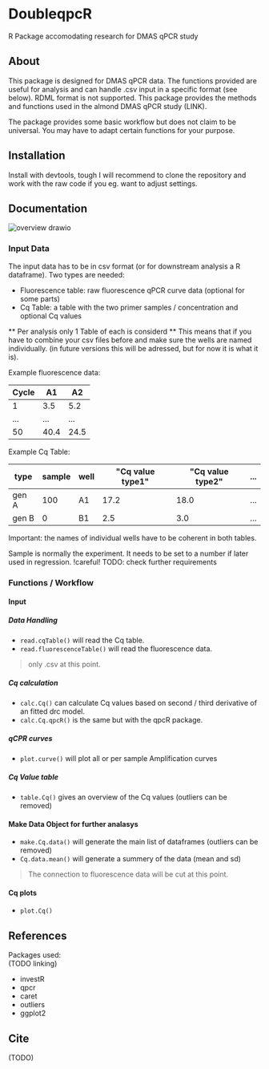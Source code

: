 # DoubleqpcR
R Package accomodating research for DMAS qPCR study

## About
This package is designed for DMAS qPCR data. The functions provided are useful for analysis and can handle .csv input in a specific format (see below). RDML format is not supported. This package provides the methods and functions used in the almond DMAS qPCR study (LINK).

The package provides some basic workflow but does not claim to be universal. You may have to adapt certain functions for your purpose.

## Installation
Install with devtools, tough I will recommend to clone the repository and work with the raw code if you eg. want to adjust settings.

## Documentation


![overview drawio](https://user-images.githubusercontent.com/73955527/158216595-33eb708e-d592-4e61-9b04-5c290416aa41.png)


### Input Data

The input data has to be in csv format (or for downstream analysis a R dataframe). Two types are needed:
  - Fluorescence table: raw fluorescence qPCR curve data (optional for some parts)
  - Cq Table: a table with the two primer samples / concentration and optional Cq values

** Per analysis only 1 Table of each is considerd ** This means that if you have to combine your csv files before and make sure the wells are named individually. (in future versions this will be adressed, but for now it is what it is).

Example fluorescence data:

| Cycle | A1 | A2 |
| --- | --- | --- |
| 1 | 3.5 | 5.2 |
| ... | ... | ... |
| 50 | 40.4 | 24.5 |

Example Cq Table:

| type | sample | well | "Cq value type1" | "Cq value type2" | ... |
| ---  | ---  | ---  | ---              | ---              | --- |
| gen A | 100 | A1   | 17.2             | 18.0             | ... |
| gen B | 0   | B1   | 2.5              | 3.0              | ... |

Important: the names of individual wells have to be coherent in both tables.

Sample is normally the experiment. It needs to be set to a number if later used in regression. !careful!
TODO: check further requirements

### Functions / Workflow

#### Input

##### Data Handling

- `read.cqTable()` will read the Cq table.
- `read.fluorescenceTable()` will read the fluorescence data.

> only .csv at this point. 

##### Cq calculation

- `calc.Cq()` can calculate Cq values based on second / third derivative of an fitted drc model.
- `calc.Cq.qpcR()` is the same but with the qpcR package.

##### qCPR curves

- `plot.curve()` will plot all or per sample Amplification curves

##### Cq Value table

- `table.Cq()` gives an overview of the Cq values (outliers can be removed)

#### Make Data Object for further analasys

- `make.Cq.data()` will generate the main list of dataframes (outliers can be removed)
- `Cq.data.mean()` will generate a summery of the data (mean and sd)

> The connection to fluorescence data will be cut at this point.

#### Cq plots

- `plot.Cq()`

## References
Packages used:  
(TODO linking)

- investR
- qpcr
- caret
- outliers
- ggplot2

## Cite
(TODO)
